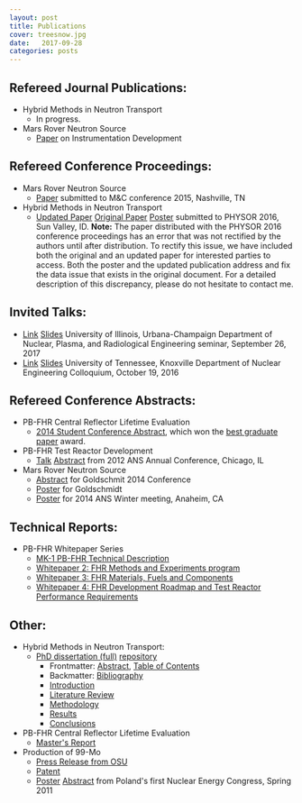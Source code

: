 ```yaml
---
layout: post
title: Publications
cover: treesnow.jpg
date:   2017-09-28
categories: posts
---
```


## Refereed Journal Publications:

* Hybrid Methods in Neutron Transport
  * In progress.
* Mars Rover Neutron Source
  * [Paper](http://onlinelibrary.wiley.com/doi/10.1111/ggr.12170/full)
  on Instrumentation Development

## Refereed Conference Proceedings:

* Mars Rover Neutron Source
  * [Paper](/papers/munk_mc15.pdf) submitted to M&C conference 2015, Nashville, TN
* Hybrid Methods in Neutron Transport
  * [Updated Paper](/papers/munk_physor16_update.pdf) [Original Paper](/papers/munk_physor16.pdf) [Poster](/papers/PHYSOR_Poster_Munk.pdf) submitted to PHYSOR 2016, Sun Valley, ID. 
    **Note:** The paper distributed with the PHYSOR 2016 conference proceedings has an error that was not rectified by the authors until after distribution. To rectify this issue, we have included both the original and an updated paper for interested parties to access. Both the poster and the updated publication address and fix the data issue that exists in the original document. For a detailed description of this discrepancy, please do not hesitate to contact me. 

## Invited Talks:
* [Link](https://illinois.edu/calendar/detail/4035?eventId=33270733) 
  [Slides](/papers/26_09_NPRE.pdf) 
  University of Illinois, Urbana-Champaign Department of Nuclear, Plasma,
  and Radiological Engineering seminar, September 26, 2017
* [Link](http://ne.utk.edu/events/fwcadis-%CF%89-an-angle-informed-hybrid-method-for-deep-penetration-radiation-transport/) [Slides](/papers/16_10_UT_Colloquium.pdf) University of Tennessee, Knoxville Department of Nuclear Engineering Colloquium, October 19, 2016

## Refereed Conference Abstracts:

* PB-FHR Central Reflector Lifetime Evaluation
  * [2014 Student Conference Abstract](/papers/munk_abstract_2014.pdf), which won the [best graduate paper](http://www.mne.psu.edu/news/news_detail.cfm?nid=366) award. 
* PB-FHR Test Reactor Development
  * [Talk](/papers/ANS_Chicago_2012_Slides.pdf) [Abstract](/papers/ANS_Chicago_2012_Abstract.pdf) from 2012 ANS Annual Conference, Chicago, IL
* Mars Rover Neutron Source
  * [Abstract](http://goldschmidt.info/2014/abstracts/abstractView?abstractId=1916) for Goldschmit 2014 Conference
  * [Poster](/papers/Goldschmidt_2014_Poster.pdf) for Goldschmidt
  * [Poster](/papers/ANS_Anaheim_2014.pdf) for 2014 ANS Winter meeting, Anaheim, CA 

## Technical Reports:

* PB-FHR Whitepaper Series
  * [MK-1 PB-FHR Technical Description](http://fhr.nuc.berkeley.edu/wp-content/uploads/2014/10/14-002-PB-FHR_Design_Report_Final.pdf)
  * [Whitepaper 2: FHR Methods and Experiments program](http://fhr.nuc.berkeley.edu/wp-content/uploads/2013/08/12-002-FHR-Workshop-2-Report-Final.pdf)
  * [Whitepaper 3: FHR Materials, Fuels and Components](http://fhr.nuc.berkeley.edu/wp-content/uploads/2013/08/12-003-FHR-Workshop-3-Report-Final.pdf)
  * [Whitepaper 4: FHR Development Roadmap and Test Reactor Performance Requirements ](http://fhr.nuc.berkeley.edu/wp-content/uploads/2013/08/12-004-FHR-Workshop-4-Report-Final.pdf)

## Other:

* Hybrid Methods in Neutron Transport:
  * [PhD dissertation (full)](/papers/diss_full_nosig.pdf)  [repository](https://github.com/munkm/dissertation) 
    * Frontmatter: [Abstract](/papers/diss_abstract.pdf), 
      [Table of Contents](/papers/diss_contents.pdf)
    * Backmatter: [Bibliography](/papers/diss_bib.pdf)
    * [Introduction](/papers/diss_intro.pdf)
    * [Literature Review](/papers/diss_litreview.pdf)
    * [Methodology](/papers/diss_methodology.pdf)
    * [Results](/papers/diss_results.pdf)
    * [Conclusions](/papers/diss_conclusions.pdf)
* PB-FHR Central Reflector Lifetime Evaluation
  * [Master's Report](/papers/Report_Final.pdf)
* Production of 99-Mo
  * [Press Release from OSU](http://oregonstate.edu/terra/2014/05/oregon-state-nuclear-engineers-solve-looming-medical-isotope-shortage/)
  * [Patent](http://www.google.com/patents/US20120027152)
  * [Poster](/papers/Poland_2011_Poster.pdf) [Abstract](/papers/Poland_2011_Abstract.pdf) from Poland's first Nuclear Energy Congress, Spring 2011 

